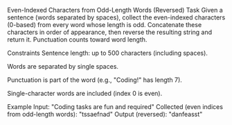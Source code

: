 Even-Indexed Characters from Odd-Length Words (Reversed)
Task
Given a sentence (words separated by spaces), collect the even-indexed characters (0-based) from every word whose length is odd. Concatenate these characters in order of appearance, then reverse the resulting string and return it. Punctuation counts toward word length.

Constraints
Sentence length: up to 500 characters (including spaces).

Words are separated by single spaces.

Punctuation is part of the word (e.g., "Coding!" has length 7).

Single-character words are included (index 0 is even).

Example
Input:
"Coding tasks are fun and required"
Collected (even indices from odd-length words): "tssaefnad"
Output (reversed):
"danfeasst"